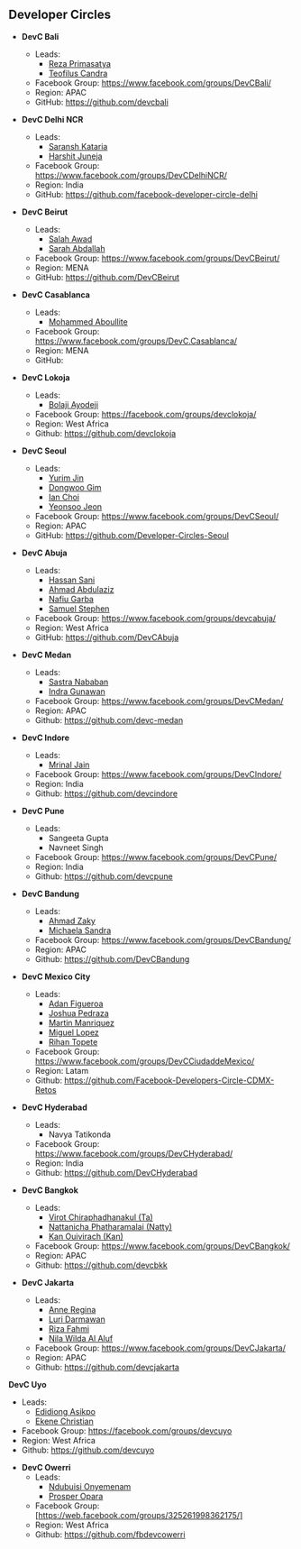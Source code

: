 ## Developer Circles


+ **DevC Bali**
  - Leads:
    - [Reza Primasatya](https://github.com/rezaprimasatya)
    - [Teofilus Candra](https://github.com/teofiluscandra)
  - Facebook Group: https://www.facebook.com/groups/DevCBali/
  - Region: APAC
  - GitHub: https://github.com/devcbali

+ **DevC Delhi NCR**
  - Leads:
    - [Saransh Kataria](https://github.com/saranshkataria)
    - [Harshit Juneja](https://github.com/harshitjuneja)
  - Facebook Group: https://www.facebook.com/groups/DevCDelhiNCR/
  - Region: India
  - GitHub: https://github.com/facebook-developer-circle-delhi

+ **DevC Beirut**
  - Leads:
    - [Salah Awad](https://github.com/salahawad)
    - [Sarah Abdallah](https://www.facebook.com/sarah.abdallah.lb)
  - Facebook Group: https://www.facebook.com/groups/DevCBeirut/
  - Region: MENA
  - GitHub: https://github.com/DevCBeirut

+ **DevC Casablanca**
  - Leads:
    - [Mohammed Aboullite](https://github.com/aboullaite)
  - Facebook Group: https://www.facebook.com/groups/DevC.Casablanca/
  - Region: MENA
  - GitHub:

+ **DevC Lokoja**
  - Leads:
    - [Bolaji Ayodeji](https://github.com/BolajiAyodeji)
  - Facebook Group: https://facebook.com/groups/devclokoja/
  - Region: West Africa
  - Github: https://github.com/devclokoja

+ **DevC Seoul**
  - Leads:
    - [Yurim Jin](https://github.com/milooy)
    - [Dongwoo Gim](https://github.com/gimdongwoo)
    - [Ian Choi]()
    - [Yeonsoo Jeon]()
  - Facebook Group: https://www.facebook.com/groups/DevCSeoul/
  - Region: APAC
  - GitHub: https://github.com/Developer-Circles-Seoul

+ **DevC Abuja**
  - Leads:
    - [Hassan Sani](https://github.com/inidaname)
    - [Ahmad Abdulaziz](https://github.com/devamaz)
    - [Nafiu Garba](https://github.com/naslig)
    - [Samuel Stephen](https://github.com/samora4biz)
  - Facebook Group: https://www.facebook.com/groups/devcabuja/
  - Region: West Africa
  - GitHub: https://github.com/DevCAbuja

+ **DevC Medan**
  - Leads:
    - [Sastra Nababan](https://github.com/SastraNababan)
    - [Indra Gunawan](https://github.com/IndraGunawan)
  - Facebook Group: https://www.facebook.com/groups/DevCMedan/
  - Region: APAC
  - Github: https://github.com/devc-medan

+ **DevC Indore**
  - Leads:
    - [Mrinal Jain](https://github.com/mrinaljain)
  - Facebook Group: https://www.facebook.com/groups/DevCIndore/
  - Region: India
  - Github: https://github.com/devcindore

+ **DevC Pune**
  - Leads:
    - Sangeeta Gupta
    - Navneet Singh
  - Facebook Group: https://www.facebook.com/groups/DevCPune/
  - Region: India
  - Github: https://github.com/devcpune

+ **DevC Bandung**
  - Leads:
    - [Ahmad Zaky](https://github.com/azaky)
    - [Michaela Sandra](https://www.facebook.com/michaela.sandra.18)
  - Facebook Group: https://www.facebook.com/groups/DevCBandung/
  - Region: APAC
  - Github: https://github.com/DevCBandung

+ **DevC Mexico City**
  - Leads:
    - [Adan Figueroa](https://www.facebook.com/Atticusnd)
    - [Joshua Pedraza](https://www.facebook.com/jochua.pedrazacruz)
    - [Martin Manriquez](https://www.facebook.com/MANRIQUEZMAR)
    - [Miguel Lopez](https://www.facebook.com/miguel.lopezj)
    - [Rihan Topete](https://www.facebook.com/rihantopete)
  - Facebook Group: https://www.facebook.com/groups/DevCCiudaddeMexico/
  - Region: Latam
  - Github: https://github.com/Facebook-Developers-Circle-CDMX-Retos
  
+ **DevC Hyderabad**
  - Leads: 
    - Navya Tatikonda
  - Facebook Group: https://www.facebook.com/groups/DevCHyderabad/
  - Region: India
  - Github: https://github.com/DevCHyderabad

+ **DevC Bangkok**
  - Leads:
    - [Virot Chiraphadhanakul (Ta)](https://www.facebook.com/ta.chiraphadhanakul)
    - [Nattanicha Phatharamalai (Natty)](https://www.facebook.com/nattanicha)
    - [Kan Ouivirach (Kan)](https://www.facebook.com/zkan.cs)
  - Facebook Group: https://www.facebook.com/groups/DevCBangkok/
  - Region: APAC
  - Github: https://github.com/devcbkk
  
+ **DevC Jakarta**
  - Leads:
    - [Anne Regina](https://www.facebook.com/annereginancy)
    - [Luri Darmawan](https://www.facebook.com/luridarmawan)
    - [Riza Fahmi](https://www.facebook.com/rizafahmi)
    - [Nila Wilda Al Aluf](https://www.facebook.com/nilawilda)
  - Facebook Group: https://www.facebook.com/groups/DevCJakarta/
  - Region: APAC
  - Github: https://github.com/devcjakarta

**DevC Uyo**
  - Leads:
    - [Edidiong Asikpo](https://github.com/didicodes)
    - [Ekene Christian](https://github.com/officialchriseo)
  - Facebook Group: https://facebook.com/groups/devcuyo
  - Region: West Africa
  - Github: https://github.com/devcuyo

+ **DevC Owerri**
  - Leads:
    - [Ndubuisi Onyemenam](https://github.com/prondubuisi)
    - [Prosper Opara](https://github.com/kodekage)
  - Facebook Group: [https://web.facebook.com/groups/325261998362175/]
  - Region: West Africa
  - Github: https://github.com/fbdevcowerri

